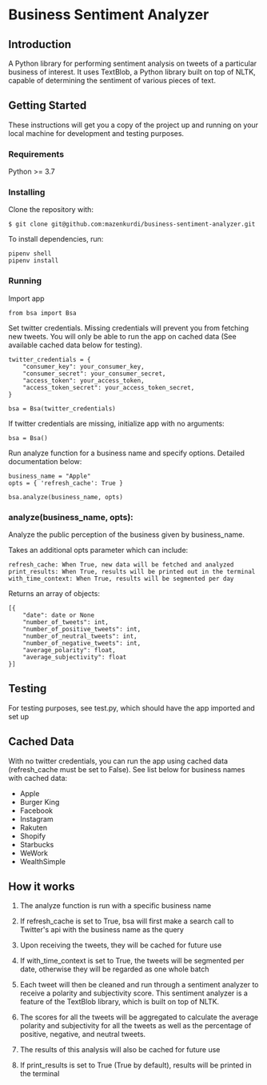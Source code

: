 # Business Sentiment Analyzer

## Introduction

A Python library for performing sentiment analysis on tweets of a particular business of interest. It uses TextBlob, a Python library built on top of NLTK, capable of determining the sentiment of various pieces of text.

## Getting Started

These instructions will get you a copy of the project up and running on your local machine for development and testing purposes.

### Requirements

Python >= 3.7

### Installing

Clone the repository with:

```
$ git clone git@github.com:mazenkurdi/business-sentiment-analyzer.git
```

To install dependencies, run:

```
pipenv shell
pipenv install
```

### Running

Import app

```
from bsa import Bsa
```

Set twitter credentials. Missing credentials will prevent you from fetching new tweets. You will only be able to run the app on cached data (See available cached data below for testing).

```
twitter_credentials = {
    "consumer_key": your_consumer_key,
    "consumer_secret": your_consumer_secret,
    "access_token": your_access_token,
    "access_token_secret": your_access_token_secret,
}

bsa = Bsa(twitter_credentials)
```

If twitter credentials are missing, initialize app with no arguments:

```
bsa = Bsa()
```

Run analyze function for a business name and specify options. Detailed documentation below:

```
business_name = "Apple"
opts = { 'refresh_cache': True }

bsa.analyze(business_name, opts)
```

### analyze(business_name, opts):

Analyze the public perception of the business given by business_name.

Takes an additional opts parameter which can include:

```
refresh_cache: When True, new data will be fetched and analyzed
print_results: When True, results will be printed out in the terminal
with_time_context: When True, results will be segmented per day
```

Returns an array of objects:

```
[{
    "date": date or None
    "number_of_tweets": int,
    "number_of_positive_tweets": int,
    "number_of_neutral_tweets": int,
    "number_of_negative_tweets": int,
    "average_polarity": float,
    "average_subjectivity": float
}]
```

## Testing

For testing purposes, see test.py, which should have the app imported and set up

## Cached Data

With no twitter credentials, you can run the app using cached data (refresh_cache must be set to False). See list below for business names with cached data:

- Apple
- Burger King
- Facebook
- Instagram
- Rakuten
- Shopify
- Starbucks
- WeWork
- WealthSimple


## How it works

1. The analyze function is run with a specific business name

2. If refresh_cache is set to True, bsa will first make a search call to Twitter's api with the business name as the query

3. Upon receiving the tweets, they will be cached for future use

4. If with_time_context is set to True, the tweets will be segmented per date, otherwise they will be regarded as one whole batch

5. Each tweet will then be cleaned and run through a sentiment analyzer to receive a polarity and subjectivity score. This sentiment analyzer is a feature of the TextBlob library, which is built on top of NLTK.

6. The scores for all the tweets will be aggregated to calculate the average polarity and subjectivity for all the tweets as well as the percentage of positive, negative, and neutral tweets.

7. The results of this analysis will also be cached for future use

8. If print_results is set to True (True by default), results will be printed in the terminal
